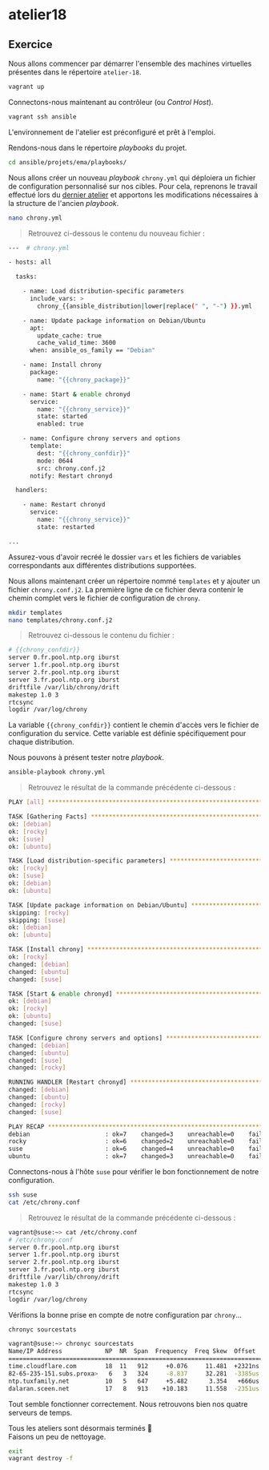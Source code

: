 # atelier18

## Exercice

Nous allons commencer par démarrer l'ensemble des machines virtuelles présentes dans le répertoire `atelier-18`.

```sh
vagrant up
```

Connectons-nous maintenant au contrôleur (ou *Control Host*).

```sh
vagrant ssh ansible
```

L'environnement de l'atelier est préconfiguré et prêt à l'emploi.

Rendons-nous dans le répertoire *playbooks* du projet.

```sh
cd ansible/projets/ema/playbooks/
```

Nous allons créer un nouveau *playbook* `chrony.yml` qui déploiera un fichier de configuration personnalisé sur nos cibles. Pour cela, reprenons le travail effectué lors du [dernier atelier](https://github.com/adrienft/labo-ansible/blob/main/solutions/atelier17.md) et apportons les modifications nécessaires à la structure de l'ancien *playbook*.

```sh
nano chrony.yml
```

> Retrouvez ci-dessous le contenu du nouveau fichier :

```sh
---  # chrony.yml

- hosts: all

  tasks:

    - name: Load distribution-specific parameters
      include_vars: >
        chrony_{{ansible_distribution|lower|replace(" ", "-") }}.yml

    - name: Update package information on Debian/Ubuntu
      apt:
        update_cache: true
        cache_valid_time: 3600
      when: ansible_os_family == "Debian"

    - name: Install chrony
      package:
        name: "{{chrony_package}}"

    - name: Start & enable chronyd
      service:
        name: "{{chrony_service}}"
        state: started
        enabled: true

    - name: Configure chrony servers and options
      template:
        dest: "{{chrony_confdir}}"
        mode: 0644
        src: chrony.conf.j2
      notify: Restart chronyd

  handlers:

    - name: Restart chronyd
      service:
        name: "{{chrony_service}}"
        state: restarted

...
```

Assurez-vous d'avoir recréé le dossier `vars` et les fichiers de variables correspondants aux différentes distributions supportées.

Nous allons maintenant créer un répertoire nommé `templates` et y ajouter un fichier `chrony.conf.j2`. La première ligne de ce fichier devra contenir le chemin complet vers le fichier de configuration de `chrony`.

```sh
mkdir templates
nano templates/chrony.conf.j2
```

> Retrouvez ci-dessous le contenu du fichier :

```sh
# {{chrony_confdir}}
server 0.fr.pool.ntp.org iburst
server 1.fr.pool.ntp.org iburst
server 2.fr.pool.ntp.org iburst
server 3.fr.pool.ntp.org iburst
driftfile /var/lib/chrony/drift
makestep 1.0 3
rtcsync
logdir /var/log/chrony
```

La variable `{{chrony_confdir}}` contient le chemin d'accès vers le fichier de configuration du service. Cette variable est définie spécifiquement pour chaque distribution.

Nous pouvons à présent tester notre *playbook*.

```sh
ansible-playbook chrony.yml
```

> Retrouvez le résultat de la commande précédente ci-dessous :

```sh
PLAY [all] *********************************************************************************************************************************************************************************************************************************

TASK [Gathering Facts] *********************************************************************************************************************************************************************************************************************
ok: [debian]
ok: [rocky]
ok: [suse]
ok: [ubuntu]

TASK [Load distribution-specific parameters] ***********************************************************************************************************************************************************************************************
ok: [rocky]
ok: [suse]
ok: [debian]
ok: [ubuntu]

TASK [Update package information on Debian/Ubuntu] *****************************************************************************************************************************************************************************************
skipping: [rocky]
skipping: [suse]
ok: [debian]
ok: [ubuntu]

TASK [Install chrony] **********************************************************************************************************************************************************************************************************************
ok: [rocky]
changed: [debian]
changed: [ubuntu]
changed: [suse]

TASK [Start & enable chronyd] **************************************************************************************************************************************************************************************************************
ok: [debian]
ok: [rocky]
ok: [ubuntu]
changed: [suse]

TASK [Configure chrony servers and options] ************************************************************************************************************************************************************************************************
changed: [debian]
changed: [ubuntu]
changed: [suse]
changed: [rocky]

RUNNING HANDLER [Restart chronyd] **********************************************************************************************************************************************************************************************************
changed: [debian]
changed: [ubuntu]
changed: [rocky]
changed: [suse]

PLAY RECAP *********************************************************************************************************************************************************************************************************************************
debian                     : ok=7    changed=3    unreachable=0    failed=0    skipped=0    rescued=0    ignored=0
rocky                      : ok=6    changed=2    unreachable=0    failed=0    skipped=1    rescued=0    ignored=0
suse                       : ok=6    changed=4    unreachable=0    failed=0    skipped=1    rescued=0    ignored=0
ubuntu                     : ok=7    changed=3    unreachable=0    failed=0    skipped=0    rescued=0    ignored=0
```

Connectons-nous à l'hôte `suse` pour vérifier le bon fonctionnement de notre configuration.

```sh
ssh suse
cat /etc/chrony.conf
```

> Retrouvez le résultat de la commande précédente ci-dessous :

```sh
vagrant@suse:~> cat /etc/chrony.conf
# /etc/chrony.conf
server 0.fr.pool.ntp.org iburst
server 1.fr.pool.ntp.org iburst
server 2.fr.pool.ntp.org iburst
server 3.fr.pool.ntp.org iburst
driftfile /var/lib/chrony/drift
makestep 1.0 3
rtcsync
logdir /var/log/chrony
```

Vérifions la bonne prise en compte de notre configuration par `chrony`...

```sh
chronyc sourcestats
```

```sh
vagrant@suse:~> chronyc sourcestats
Name/IP Address            NP  NR  Span  Frequency  Freq Skew  Offset  Std Dev
==============================================================================
time.cloudflare.com        18  11   912     +0.076     11.481  +2321ns  2493us
82-65-235-151.subs.proxa>   6   3   324     -8.837     32.281  -3385us  1167us
ntp.tuxfamily.net          10   5   647     +5.482      3.354   +666us   393us
dalaran.sceen.net          17   8   913    +10.183     11.558  -2351us  3534us
```

Tout semble fonctionner correctement. Nous retrouvons bien nos quatre serveurs de temps.

Tous les ateliers sont désormais terminés 🚀  
Faisons un peu de nettoyage.

```sh
exit
vagrant destroy -f
```
